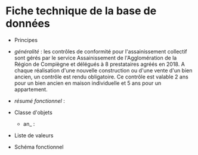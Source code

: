 # Fiche technique de la base de données #

* Principes
 * *généralité* :
 les contrôles de conformité pour l'assainissement collectif sont gérés par le service Assainissement de l'Agglomération de la   
 Région de Compiègne et délégués à 8 prestataires agréés en 2018. A chaque réalisation d'une nouvelle construction ou d'une vente 
 d'un bien ancien, un contrôle est rendu obligatoire. Ce contrôle est valable 2 ans pour un bien ancien en maison individuelle et 5 
 ans pour un appartement.
 
 
 * *résumé fonctionnel* :

 

* Classe d'objets

  * an_ :
  

* Liste de valeurs

* Schéma fonctionnel
